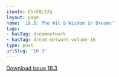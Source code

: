 ```yaml
---
itemId: ESrEQcSZq
layout: page
name: '16.3: The Wit & Wisdom in Dreams'
tags:
- hasTag: dreamnetwork
- hasTag: dream-network-volume-16
type: post
urlSlug: '16.3'
---
```

<a href="files/pdfs/Volume_16/16.3-Dream-Network-Vol-16-No-3.pdf" download="">Download issue 16.3</a>
